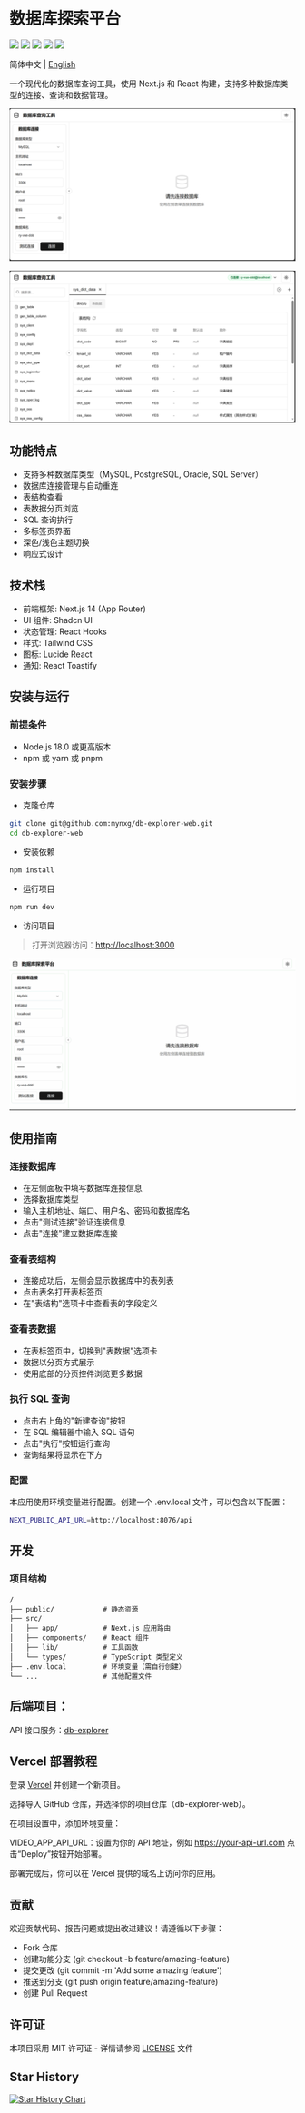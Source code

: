 # 数据库探索平台

[![](https://img.shields.io/github/stars/mynxg/db-explorer-web)](https://github.com/mynxg/db-explorer-web/stargazers)
[![](https://img.shields.io/github/issues/mynxg/db-explorer-web)](https://github.com/mynxg/db-explorer-web/issues)
[![](https://img.shields.io/github/issues-closed/mynxg/db-explorer-web)](https://github.com/mynxg/db-explorer-web/issues?q=is%3Aissue+is%3Aclosed)
[![](https://img.shields.io/github/issues-pr/mynxg/db-explorer-web)](https://github.com/mynxg/db-explorer-web/pulls)
[![](https://img.shields.io/github/issues-pr-closed/mynxg/db-explorer-web)](https://github.com/mynxg/db-explorer-web/pulls?q=is%3Apr+is%3Aclosed)


简体中文 | [English](README-EN.md)



一个现代化的数据库查询工具，使用 Next.js 和 React 构建，支持多种数据库类型的连接、查询和数据管理。

![image-20250226203426308](./asset/image-20250226203426308.png)

![image-20250226203548713](./asset/image-20250226203548713.png)


## 功能特点

- 支持多种数据库类型（MySQL, PostgreSQL, Oracle, SQL Server）
- 数据库连接管理与自动重连
- 表结构查看
- 表数据分页浏览
- SQL 查询执行
- 多标签页界面
- 深色/浅色主题切换
- 响应式设计


## 技术栈

- 前端框架: Next.js 14 (App Router)
- UI 组件: Shadcn UI
- 状态管理: React Hooks
- 样式: Tailwind CSS
- 图标: Lucide React
- 通知: React Toastify


## 安装与运行

### 前提条件

- Node.js 18.0 或更高版本
- npm 或 yarn 或 pnpm

### 安装步骤

- 克隆仓库

```bash
git clone git@github.com:mynxg/db-explorer-web.git
cd db-explorer-web
```

- 安装依赖

```bash
npm install
```

- 运行项目  

```bash
npm run dev
```

- 访问项目
>打开浏览器访问：[http://localhost:3000](http://localhost:3000)

![](./asset/screenshots.gif)

## 使用指南

### 连接数据库

- 在左侧面板中填写数据库连接信息
- 选择数据库类型
- 输入主机地址、端口、用户名、密码和数据库名
- 点击"测试连接"验证连接信息
- 点击"连接"建立数据库连接

### 查看表结构
- 连接成功后，左侧会显示数据库中的表列表
- 点击表名打开表标签页
- 在"表结构"选项卡中查看表的字段定义

### 查看表数据
- 在表标签页中，切换到"表数据"选项卡
- 数据以分页方式展示
- 使用底部的分页控件浏览更多数据

### 执行 SQL 查询
- 点击右上角的"新建查询"按钮
- 在 SQL 编辑器中输入 SQL 语句
- 点击"执行"按钮运行查询
- 查询结果将显示在下方

### 配置
本应用使用环境变量进行配置。创建一个 .env.local 文件，可以包含以下配置：

```bash
NEXT_PUBLIC_API_URL=http://localhost:8076/api
```


## 开发

### 项目结构

```
/
├── public/            # 静态资源
├── src/
│   ├── app/           # Next.js 应用路由
│   ├── components/    # React 组件
│   ├── lib/           # 工具函数
│   └── types/         # TypeScript 类型定义
├── .env.local         # 环境变量（需自行创建）
└── ...                # 其他配置文件
```




## 后端项目：

API 接口服务：[db-explorer](git@github.com:mynxg/db-explorer.git)


## Vercel 部署教程
登录 [Vercel](https://vercel.com/) 并创建一个新项目。

选择导入 GitHub 仓库，并选择你的项目仓库（db-explorer-web）。

在项目设置中，添加环境变量：

VIDEO_APP_API_URL：设置为你的 API 地址，例如 https://your-api-url.com
点击“Deploy”按钮开始部署。

部署完成后，你可以在 Vercel 提供的域名上访问你的应用。


## 贡献

欢迎贡献代码、报告问题或提出改进建议！请遵循以下步骤：
- Fork 仓库
- 创建功能分支 (git checkout -b feature/amazing-feature)
- 提交更改 (git commit -m 'Add some amazing feature')
- 推送到分支 (git push origin feature/amazing-feature)
- 创建 Pull Request


## 许可证

本项目采用 MIT 许可证 - 详情请参阅 [LICENSE](LICENSE) 文件

## Star History

[![Star History Chart](https://api.star-history.com/svg?repos=mynxg/db-explorer-web&type=Date)](https://star-history.com/#mynxg/db-explorer-web&Date)


